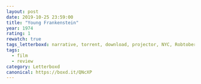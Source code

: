 ```yaml
---
layout: post 
date: 2019-10-25 23:59:00
title: "Young Frankenstein"
year: 1974
rating: 1
rewatch: true
tags_letterboxd: narrative, torrent, download, projector, NYC, Robtober
tags:
  - film
  - review
category: Letterboxd
canonical: https://boxd.it/QNcXP
---
```

